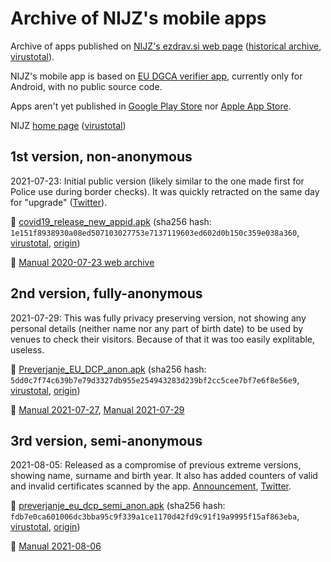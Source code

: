 # Archive of NIJZ's mobile apps

Archive of apps published on [NIJZ's ezdrav.si web page](https://ezdrav.si/storitve/digitalno-covid-potrdilo-eu/) ([historical archive](https://web.archive.org/web/*/https://ezdrav.si/storitve/digitalno-covid-potrdilo-eu/), [virustotal](https://www.virustotal.com/gui/domain/ezdrav.si)).

NIJZ's mobile app is based on [EU DGCA verifier app](https://github.com/eu-digital-green-certificates/dgca-verifier-app-android), currently only for Android, with no public source code.

Apps aren't yet published in [Google Play Store](https://play.google.com/store/apps/developer?id=NIJZ) nor [Apple App Store](https://apps.apple.com/si/developer/national-institute-of-public-health/id1527561315).

NIJZ [home page](https://nijz.si) ([virustotal](https://www.virustotal.com/gui/domain/nijz.si))

## 1st version, non-anonymous

2021-07-23: Initial public version (likely similar to the one made first for Police use during border checks). It was quickly retracted on the same day for "upgrade" ([Twitter](https://twitter.com/NIJZ_pr/status/1418595819016622085)).

:floppy_disk: [covid19_release_new_appid.apk](https://raw.githubusercontent.com/sledilnik/nijz-pct/main/app/covid19_release_new_appid.apk)
(sha256 hash: `1e151f8938930a08ed507103027753e7137119603ed602d0b150c359e038a360`,
[virustotal](https://www.virustotal.com/gui/file/1e151f8938930a08ed507103027753e7137119603ed602d0b150c359e038a360),
[origin](https://ezdrav.si/wp-content/uploads/2021/07/covid19_release_new_appid.apk))

:book: [Manual 2020-07-23 web archive](https://web.archive.org/web/20210723150249/https:/ezdrav.si/storitve/digitalno-covid-potrdilo-eu/)

## 2nd version, fully-anonymous

2021-07-29: This was fully privacy preserving version, not showing any personal details (neither name nor any part of birth date) to be used by venues to check their visitors. Because of that it was too easily explitable, useless.

:floppy_disk: [Preverjanje_EU_DCP_anon.apk](https://raw.githubusercontent.com/sledilnik/nijz-pct/main/app/Preverjanje_EU_DCP_anon.apk)
(sha256 hash: `5dd0c7f74c639b7e79d3327db955e254943283d239bf2cc5cee7bf7e6f8e56e9`,
[virustotal](https://www.virustotal.com/gui/file/5dd0c7f74c639b7e79d3327db955e254943283d239bf2cc5cee7bf7e6f8e56e9),
[origin](https://ezdrav.si/wp-content/uploads/2021/07/Preverjanje_EU_DCP_anon.apk))

:book: [Manual 2021-07-27](KRATKA-NAVODILA-ZA-PREVERJANJE-DCP-POTRDIL_27.07.2021.pdf),
[Manual 2021-07-29](KRATKA-NAVODILA-ZA-PREVERJANJE-DCP-POTRDIL_29.07.2021.pdf)

## 3rd version, semi-anonymous

2021-08-05: Released as a compromise of previous extreme versions, showing name, surname and birth year.
It also has added counters of valid and invalid certificates scanned by the app.
[Announcement](https://nijz.si/sl/objava-nove-verzije-aplikacije-za-preverjanje-eu-digitalnih-covid-potrdil-za-mobilne-naprave), [Twitter](https://twitter.com/NIJZ_pr/status/1423588789717454851).

:floppy_disk: [preverjanje_eu_dcp_semi_anon.apk](https://raw.githubusercontent.com/sledilnik/nijz-pct/main/app/preverjanje_eu_dcp_semi_anon.apk)
(sha256 hash: `fdb7e0ca601006dc3bba95c9f339a1ce1170d42fd9c91f19a9995f15af863eba`,
[virustotal](https://www.virustotal.com/gui/file/fdb7e0ca601006dc3bba95c9f339a1ce1170d42fd9c91f19a9995f15af863eba),
[origin](https://www.nijz.si/sites/www.nijz.si/files/uploaded/preverjanje_eu_dcp_semi_anon.apk))

:book: [Manual 2021-08-06](KRATKA-NAVODILA-ZA-PREVERJANJE-DCP-POTRDIL_06.08.2021.pdf)
